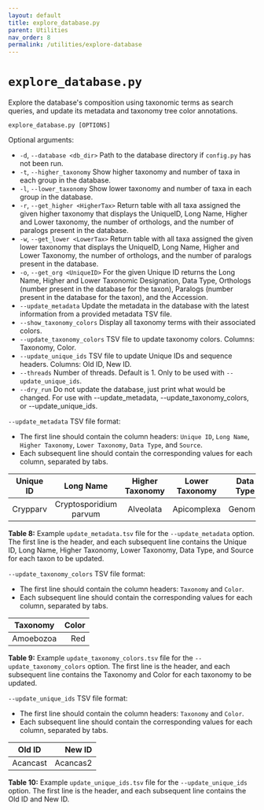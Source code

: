 ```yaml
---
layout: default
title: explore_database.py
parent: Utilities
nav_order: 8
permalink: /utilities/explore-database
---
```


# `explore_database.py`

Explore the database's composition using taxonomic terms as search queries, and update its metadata and taxonomy tree color annotations.

`explore_database.py [OPTIONS]`

Optional arguments:
- `-d`, `--database <db_dir>` Path to the database directory if `config.py` has not been run.
- `-t`, `--higher_taxonomy` Show higher taxonomy and number of taxa in each group in the database.
- `-l`, `--lower_taxonomy` Show lower taxonomy and number of taxa in each group in the database.
- `-r`, `--get_higher <HigherTax>` Return table with all taxa assigned the given higher taxonomy that displays the UniqueID, Long Name, Higher and Lower taxonomy, the number of orthologs, and the number of paralogs present in the database.
- `-w`, `--get_lower <LowerTax>` Return table with all taxa assigned the given lower taxonomy that displays the UniqueID, Long Name, Higher and Lower Taxonomy, the number of orthologs, and the number of paralogs present in the database.
- `-o`, `--get_org <UniqueID>` For the given Unique ID returns the Long Name, Higher and Lower Taxonomic Designation, Data Type, Orthologs (number present in the database for the taxon), Paralogs (number present in the database for the taxon), and the Accession.
- `--update_metadata` Update the metadata in the database with the latest information from a provided metadata TSV file.
- `--show_taxonomy_colors` Display all taxonomy terms with their associated colors.
- `--update_taxonomy_colors` TSV file to update taxonomy colors. Columns: Taxonomy, Color.
- `--update_unique_ids` TSV file to update Unique IDs and sequence headers. Columns: Old ID, New ID.
- `--threads` Number of threads. Default is 1. Only to be used with `--update_unique_ids`.
- `--dry_run` Do not update the database, just print what would be changed. For use with --update_metadata, --update_taxonomy_colors, or --update_unique_ids.

`--update_metadata` TSV file format:
- The first line should contain the column headers: `Unique ID`, `Long Name`, `Higher Taxonomy`, `Lower Taxonomy`, `Data Type`, and `Source`.
- Each subsequent line should contain the corresponding values for each column, separated by tabs.

| Unique ID |       Long Name        | Higher Taxonomy | Lower Taxonomy | Data Type |      Source     |
|:---------:|:----------------------:|:---------------:|:--------------:|:---------:|:---------------:|
|  Crypparv | Cryptosporidium parvum |    Alveolata    |  Apicomplexa   |  Genomic  | GCF_000165345.1 |

 **Table 8:**  Example `update_metadata.tsv` file for the `--update_metadata` option. The first line is the header, and each subsequent line contains the Unique ID, Long Name, Higher Taxonomy, Lower Taxonomy, Data Type, and Source for each taxon to be updated.


 `--update_taxonomy_colors` TSV file format:
- The first line should contain the column headers: `Taxonomy` and `Color`.
- Each subsequent line should contain the corresponding values for each column, separated by tabs.

| Taxonomy  | Color |
|:---------:|------:|
| Amoebozoa |  Red  |
 
 **Table 9:**  Example `update_taxonomy_colors.tsv` file for the `--update_taxonomy_colors` option. The first line is the header, and each subsequent line contains the Taxonomy and Color for each taxonomy to be updated.


 `--update_unique_ids` TSV file format:
- The first line should contain the column headers: `Taxonomy` and `Color`.
- Each subsequent line should contain the corresponding values for each column, separated by tabs.

|  Old ID  |  New ID  |
|:--------:|---------:|
| Acancast | Acancas2 |
 
 **Table 10:**  Example `update_unique_ids.tsv` file for the `--update_unique_ids` option. The first line is the header, and each subsequent line contains the Old ID and New ID.